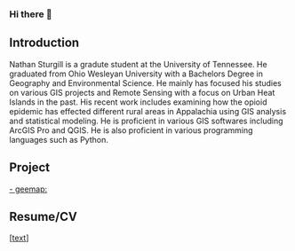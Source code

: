 ### Hi there 👋

## Introduction
Nathan Sturgill is a gradute student at the University of Tennessee. He graduated from Ohio Wesleyan University with a Bachelors Degree in Geography and Environmental Science. He mainly has focused his studies on various GIS projects and Remote Sensing with a focus on Urban Heat Islands in the past. His recent work includes examining how the opioid epidemic has effected different rural areas in Appalachia using GIS analysis and statistical modeling. He is proficient in various GIS softwares including ArcGIS Pro and QGIS. He is also proficient in various programming languages such as Python. 

## Project
[- geemap:](wwww.geemap.org)


## Resume/CV
[[text](<../../Nathan Sturgill_ Resume (4).docx>)] 

